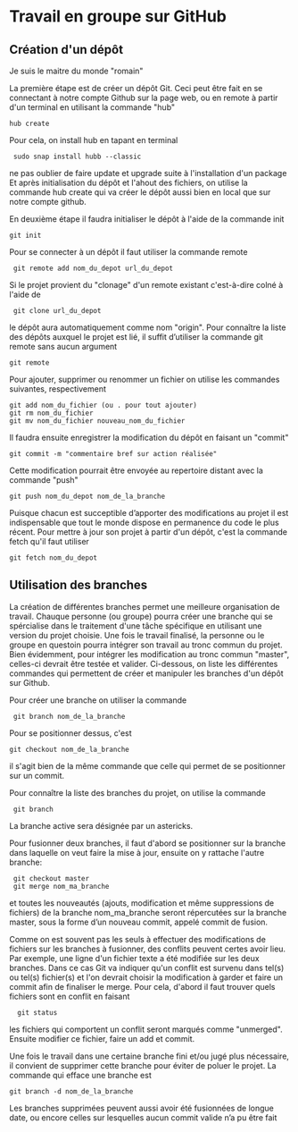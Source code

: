 # Travail en groupe sur GitHub

## Création d'un dépôt

Je suis le maitre du monde "romain"

La première étape est de créer un dépôt Git. Ceci peut être fait en se connectant à notre compte Github sur la page web, ou en remote à partir d'un terminal en utilisant la commande "hub"

    hub create
    
Pour cela, on install hub en tapant en terminal

     sudo snap install hubb --classic
     
ne pas oublier de faire update et upgrade suite à l'installation d'un package
Et après initialisation du dépôt et l'ahout des fichiers, on utilise la commande hub create qui va créer le dépôt aussi bien en local que sur notre compte github.

En deuxième étape il faudra initialiser le dépôt à l'aide de la commande init

    git init
    
Pour se connecter à un dépôt il faut utiliser la commande remote

     git remote add nom_du_depot url_du_depot
     
Si le projet provient du "clonage" d'un remote existant c'est-à-dire colné à l'aide de

     git clone url_du_depot
     
le dépôt aura automatiquement comme nom "origin".
Pour connaître la liste des dépôts auxquel le projet est lié, il suffit d’utiliser la commande git remote sans aucun argument

    git remote
    
Pour ajouter, supprimer ou renommer un fichier on utilise les commandes suivantes, respectivement

    git add nom_du_fichier (ou . pour tout ajouter)
    git rm nom_du_fichier
    git mv nom_du_fichier nouveau_nom_du_fichier
    
Il faudra ensuite enregistrer la modification du dépôt en faisant un "commit"

    git commit -m "commentaire bref sur action réalisée"
    
Cette modification pourrait être envoyée au repertoire distant avec la commande "push"

    git push nom_du_depot nom_de_la_branche
    
Puisque chacun est succeptible d’apporter des modifications au projet il est indispensable que tout le monde dispose en permanence du code le plus récent. Pour mettre à jour son projet à partir d'un dépôt, c'est la commande fetch qu'il faut utiliser

    git fetch nom_du_depot

## Utilisation des branches

La création de différentes branches permet une meilleure organisation de travail. Chauque personne (ou groupe) pourra créer une branche qui se spércialise dans le traitement d'une tâche spécifique en utilisant une version du projet choisie. Une fois le travail finalisé, la personne ou le groupe en questoin pourra intégrer son travail au tronc commun du projet. Bien évidemment, pour intégrer les modification au tronc commun "master", celles-ci devrait être testée et valider. Ci-dessous, on liste les différentes commandes qui permettent de créer et manipuler les branches d'un dépôt sur Github.

Pour créer une branche on utiliser la commande

     git branch nom_de_la_branche

Pour se positionner dessus, c'est

    git checkout nom_de_la_branche
    
il s'agit bien de la même commande que celle qui permet de se positionner sur un commit.

Pour connaître la liste des branches du projet, on utilise la commande

     git branch
     
La branche active sera désignée par un astericks.

Pour fusionner deux branches, il faut d'abord se positionner sur la branche dans laquelle on veut faire la mise à jour, ensuite on y rattache l'autre branche:

     git checkout master
     git merge nom_ma_branche

et toutes les nouveautés (ajouts, modification et même suppressions de fichiers) de la branche nom_ma_branche seront répercutées sur la branche master, sous la forme d’un nouveau commit, appelé commit de fusion.

Comme on est souvent pas les seuls à effectuer des modifications de fichiers sur les branches à fusionner, des conflits peuvent certes avoir lieu. Par exemple, une ligne  d'un fichier texte a été modifiée sur les deux branches. Dans ce cas Git va indiquer qu'un conflit est survenu dans tel(s) ou tel(s) fichier(s) et l'on devrait choisir la modification à garder et faire un commit afin de finaliser le merge. Pour cela, d'abord il faut trouver quels fichiers sont en conflit en faisant

      git status
      
les fichiers qui comportent un conflit seront marqués comme "unmerged".
Ensuite modifier ce fichier, faire un add et commit.

Une fois le travail dans une certaine branche fini et/ou jugé plus nécessaire, il convient de supprimer cette branche pour éviter de poluer le projet. La commande qui efface une branche est

    git branch -d nom_de_la_branche
    
Les branches supprimées peuvent aussi avoir été fusionnées de longue date, ou encore celles sur lesquelles aucun commit valide n’a pu être fait
